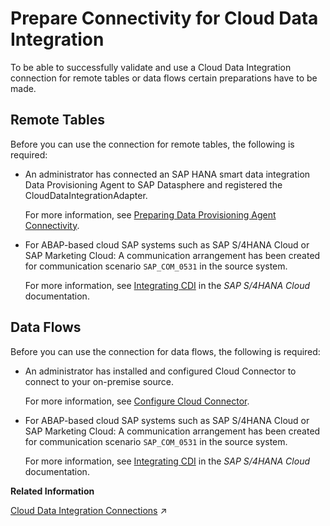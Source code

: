<!-- loiob6fd8def1c00408e9c5e34efb897aa31 -->

# Prepare Connectivity for Cloud Data Integration

To be able to successfully validate and use a Cloud Data Integration connection for remote tables or data flows certain preparations have to be made.



<a name="loiob6fd8def1c00408e9c5e34efb897aa31__prereq_rt_CDI"/>

## Remote Tables

Before you can use the connection for remote tables, the following is required:

-   An administrator has connected an SAP HANA smart data integration Data Provisioning Agent to SAP Datasphere and registered the CloudDataIntegrationAdapter.

    For more information, see [Preparing Data Provisioning Agent Connectivity](preparing-data-provisioning-agent-connectivity-f1a39d1.md).

-   For ABAP-based cloud SAP systems such as SAP S/4HANA Cloud or SAP Marketing Cloud: A communication arrangement has been created for communication scenario `SAP_COM_0531` in the source system. 

    For more information, see [Integrating CDI](https://help.sap.com/viewer/0f69f8fb28ac4bf48d2b57b9637e81fa/latest/en-US/4a006b43551d4cb5aed6399c0ace6b98.html) in the *SAP S/4HANA Cloud* documentation.




<a name="loiob6fd8def1c00408e9c5e34efb897aa31__prereq_df_CDI"/>

## Data Flows

Before you can use the connection for data flows, the following is required:

-   An administrator has installed and configured Cloud Connector to connect to your on-premise source.

    For more information, see [Configure Cloud Connector](configure-cloud-connector-f289920.md).

-   For ABAP-based cloud SAP systems such as SAP S/4HANA Cloud or SAP Marketing Cloud: A communication arrangement has been created for communication scenario `SAP_COM_0531` in the source system.

    For more information, see [Integrating CDI](https://help.sap.com/viewer/0f69f8fb28ac4bf48d2b57b9637e81fa/latest/en-US/4a006b43551d4cb5aed6399c0ace6b98.html) in the *SAP S/4HANA Cloud* documentation.


**Related Information**  


[Cloud Data Integration Connections](https://help.sap.com/viewer/9f36ca35bc6145e4acdef6b4d852d560/DEV_CURRENT/en-US/cd33107246f446628f9baff56faf5a1b.html "Use a Cloud Data Integration connection to access data from SAP cloud applications which provide OData-based APIs for data integration and have a Cloud Data Integration (CDI) provider service implemented.") :arrow_upper_right:

